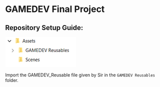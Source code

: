 # GAMEDEV Final Project

## Repository Setup Guide:

![Folder structure](https://github.com/HsiaoSt/GAMEDEV-Final-Project/blob/master/Folder%20Structure.png)

Import the GAMEDEV_Reusable file given by Sir in the `GAMEDEV Reusables` folder.
